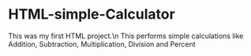 # HTML-simple-Calculator

This was my first HTML project.\n
This performs simple calculations like Addition, Subtraction, Multiplication, Division and Percent
